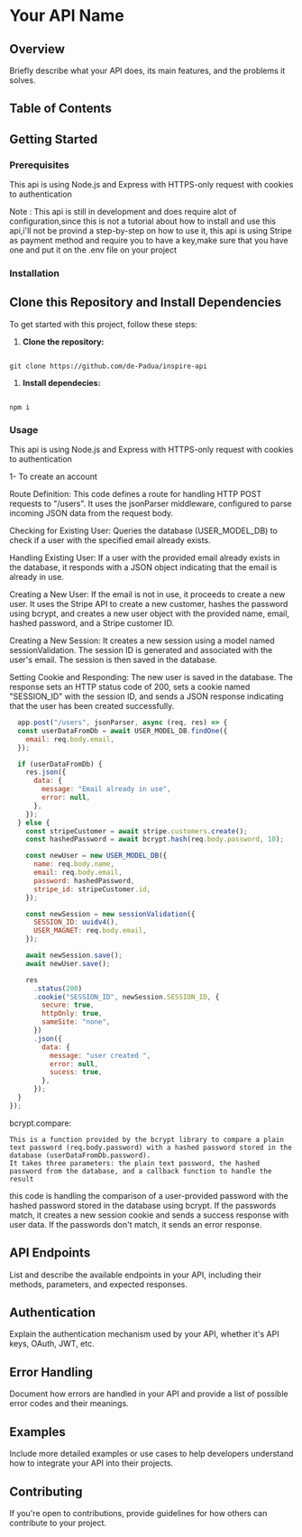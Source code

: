 # Your API Name

## Overview

Briefly describe what your API does, its main features, and the problems it solves.

## Table of Contents


## Getting Started

### Prerequisites

This api is using Node.js and Express with HTTPS-only request with cookies to authentication


Note : This api is still in development and does require alot of configuration,since this is not a tutorial about how to install and use this api,i'll not be provind a step-by-step on how to use it,
this api is using Stripe as payment method and require you to have a key,make sure that you have one and put it on the .env file on your project

### Installation

## Clone this Repository and Install Dependencies

To get started with this project, follow these steps:

1. **Clone the repository:**
```git

git clone https://github.com/de-Padua/inspire-api

```
1. **Install dependecies:**

```npm

npm i 

```



### Usage

This api is using Node.js and Express with HTTPS-only request with cookies to authentication



 1- To create an account 

Route Definition:
This code defines a route for handling HTTP POST requests to "/users". It uses the jsonParser middleware, configured to parse incoming JSON data from the request body.

Checking for Existing User:
Queries the database (USER_MODEL_DB) to check if a user with the specified email already exists.

Handling Existing User:
If a user with the provided email already exists in the database, it responds with a JSON object indicating that the email is already in use.

Creating a New User:
If the email is not in use, it proceeds to create a new user. It uses the Stripe API to create a new customer, hashes the password using bcrypt, and creates a new user object with the provided name, email, hashed password, and a Stripe customer ID.

Creating a New Session:
It creates a new session using a model named sessionValidation. The session ID is generated and associated with the user's email. The session is then saved in the database.

Setting Cookie and Responding:
The new user is saved in the database. The response sets an HTTP status code of 200, sets a cookie named "SESSION_ID" with the session ID, and sends a JSON response indicating that the user has been created successfully.


```Javascript
  app.post("/users", jsonParser, async (req, res) => {
  const userDataFromDb = await USER_MODEL_DB.findOne({
    email: req.body.email,
  });

  if (userDataFromDb) {
    res.json({
      data: {
        message: "Email already in use",
        error: null,
      },
    });
  } else {
    const stripeCustomer = await stripe.customers.create();
    const hashedPassword = await bcrypt.hash(req.body.password, 10);

    const newUser = new USER_MODEL_DB({
      name: req.body.name,
      email: req.body.email,
      password: hashedPassword,
      stripe_id: stripeCustomer.id,
    });

    const newSession = new sessionValidation({
      SESSION_ID: uuidv4(),
      USER_MAGNET: req.body.email,
    });

    await newSession.save();
    await newUser.save();

    res
      .status(200)
      .cookie("SESSION_ID", newSession.SESSION_ID, {
        secure: true,
        httpOnly: true,
        sameSite: "none",
      })
      .json({
        data: {
          message: "user created ",
          error: null,
          sucess: true,
        },
      });
  }
});
```


bcrypt.compare:

    This is a function provided by the bcrypt library to compare a plain text password (req.body.password) with a hashed password stored in the database (userDataFromDb.password).
    It takes three parameters: the plain text password, the hashed password from the database, and a callback function to handle the result
 

this code is handling the comparison of a user-provided password with the hashed password stored in the database using bcrypt. If the passwords match, it creates a new session cookie and sends a success response with user data. If the passwords don't match, it sends an error response.


## API Endpoints

List and describe the available endpoints in your API, including their methods, parameters, and expected responses.

## Authentication

Explain the authentication mechanism used by your API, whether it's API keys, OAuth, JWT, etc.

## Error Handling

Document how errors are handled in your API and provide a list of possible error codes and their meanings.

## Examples

Include more detailed examples or use cases to help developers understand how to integrate your API into their projects.

## Contributing

If you're open to contributions, provide guidelines for how others can contribute to your project.
